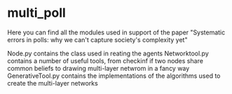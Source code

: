 # multi_poll
Here you can find all the modules used in support of the paper "Systematic errors in polls: why we can't capture society's complexity yet"

Node.py contains the class used in reating the agents
Networktool.py contains a number of useful tools, from checkinf if two nodes share common beliefs to drawing multi-layer netwrom in a fancy way
GenerativeTool.py contains the implementations of the algorithms used to create the multi-layer networks
